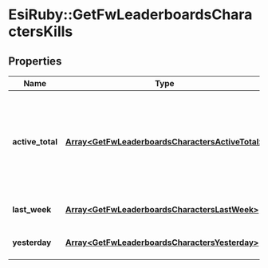 # EsiRuby::GetFwLeaderboardsCharactersKills

## Properties
Name | Type | Description | Notes
------------ | ------------- | ------------- | -------------
**active_total** | [**Array&lt;GetFwLeaderboardsCharactersActiveTotal&gt;**](GetFwLeaderboardsCharactersActiveTotal.md) | Top 100 ranking of pilots active in faction warfare by total kills. A pilot is considered \&quot;active\&quot; if they have participated in faction warfare in the past 14 days. | 
**last_week** | [**Array&lt;GetFwLeaderboardsCharactersLastWeek&gt;**](GetFwLeaderboardsCharactersLastWeek.md) | Top 100 ranking of pilots by kills in the past week | 
**yesterday** | [**Array&lt;GetFwLeaderboardsCharactersYesterday&gt;**](GetFwLeaderboardsCharactersYesterday.md) | Top 100 ranking of pilots by kills in the past day | 


